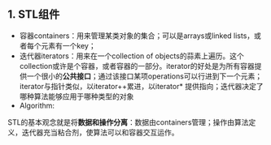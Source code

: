 

## 1. STL组件

- 容器containers：用来管理某类对象的集合；可以是arrays或linked lists，或者每个元素有一个key；
- 迭代器iterators：用来在一个collection of objects的蒜素上遍历。这个collection或许是个容器，或者容器的一部分。iterator的好处是为所有容器提供一个很小的**公共接口**；通过该接口某项operations可以行进到下一个元素；iterator与指针类似，以iterator++累进，以iterator\* 提供指向；迭代器决定了哪种算法能够应用于哪种类型的对象
- Algorithm: 

STL的基本观念就是将**数据和操作分离**：数据由containers管理；操作由算法定义，迭代器充当粘合剂，使算法可以和容器交互运作。

